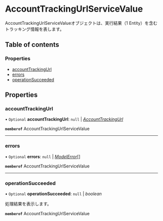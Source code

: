 # AccountTrackingUrlServiceValue


<div lang=\"ja\">AccountTrackingUrlServiceValueオブジェクトは、実行結果（1 Entity）を含むトラッキング情報を表します。</div> 

## Table of contents

### Properties

- [accountTrackingUrl](accounttrackingurlservicevalue.md#accounttrackingurl)
- [errors](accounttrackingurlservicevalue.md#errors)
- [operationSucceeded](accounttrackingurlservicevalue.md#operationsucceeded)

## Properties

### accountTrackingUrl

• `Optional` **accountTrackingUrl**: ``null`` \| [*AccountTrackingUrl*](accounttrackingurl.md)

**`memberof`** AccountTrackingUrlServiceValue

___

### errors

• `Optional` **errors**: ``null`` \| [*ModelError*](modelerror.md)[]

**`memberof`** AccountTrackingUrlServiceValue

___

### operationSucceeded

• `Optional` **operationSucceeded**: ``null`` \| *boolean*

<div lang=\"ja\">処理結果を表示します。</div> 

**`memberof`** AccountTrackingUrlServiceValue
